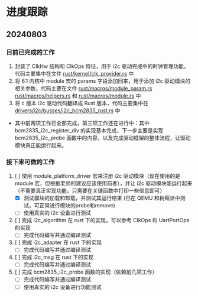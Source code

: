 # 进度跟踪

## 20240803

### 目前已完成的工作

1. 封装了 ClkHw 结构和 ClkOps 特征，用于 i2c 驱动完成中的时钟管理功能，代码主要集中在文件 [rust/kernel/clk_provider.rs](rust/kernel/clk_provider.rs) 中
2. 将 6.1 内核中 module 宏的 params 字段添加回来，用于添加 i2c 驱动模块的相关参数，代码主要在文件 [rust/macros/module_param.rs](rust/macros/module_param.rs) [rust/macros/helpers.rs](rust/macros/helpers.rs) 和 [rust/macros/module.rs](rust/macros/module.rs) 中
3. 将 c 版本 i2c 驱动代码翻译成 Rust 版本，代码主要集中在 [drivers/i2c/busses/i2c_bcm2835_rust.rs](drivers/i2c/busses/i2c_bcm2835_rust.rs) 中

- 其中前两项工作已全部完成，第三项工作还在进行中：其中 bcm2835_i2c_register_div 的实现基本完成，下一步主要是实现 bcm2835_i2c_probe 函数中的内容，以及完成驱动框架的整体流程，让驱动模块真正能运行起来。

### 接下来可做的工作

1. [ ] 使用 module_platform_driver 宏来注册 i2c 驱动模块（现在使用的是 module 宏，但根据老师的建议应该使用前者），并让 i2c 驱动模块能运行起来（不需要真正实现功能，只需要在关键函数中打印一些信息即可）
    - [x] 测试模块的加载和卸载，并测试其运行结果 (已在 QEMU 和树莓派中测试，可正常进行模块的probe和remove)
    - [ ] 使用真实的 i2c 设备进行测试
2. [ ] 完成 i2c_algorithm 在 rust 下的实现，可以参考 ClkOps 和 UartPortOps 的实现
    - [ ] 完成代码编写并通过编译测试
3. [ ] 完成 i2c_adapter 在 rust 下的实现
    - [ ] 完成代码编写并通过编译测试
4. [ ] 完成 i2c_msg 在 rust 下的实现
    - [ ] 完成代码编写并通过编译测试
5. [ ] 完成 bcm2835_i2c_probe 函数的实现（依赖前几项工作）
    - [ ] 完成代码编写并通过编译测试
    - [ ] 使用真实的 i2c 设备进行功能测试
